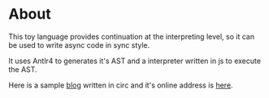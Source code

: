 # About

This toy language provides continuation at the interpreting level, so it can be used to write async code in sync style.

It uses Antlr4 to generates it's AST and a interpreter written in js to execute the AST.

Here is a sample [blog](https://github.com/hsiaosiyuan0/circ-blog) written in circ and it's online address is [here](http://hsiaosiyuan.com/).
